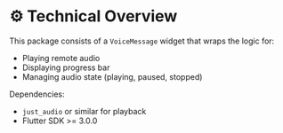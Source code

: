 
# ⚙️ Technical Overview

This package consists of a `VoiceMessage` widget that wraps the logic for:
- Playing remote audio
- Displaying progress bar
- Managing audio state (playing, paused, stopped)

Dependencies:
- `just_audio` or similar for playback
- Flutter SDK >= 3.0.0
